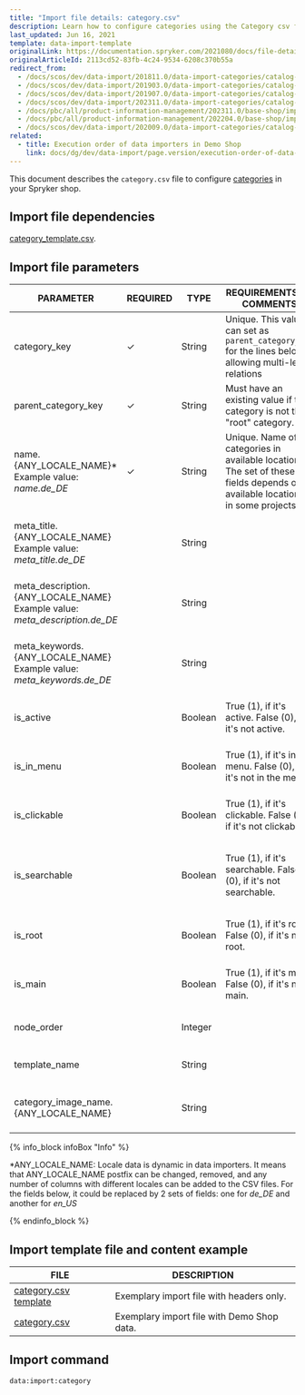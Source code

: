 ```yaml
---
title: "Import file details: category.csv"
description: Learn how to configure categories using the Category csv file in your Spryker Cloud Commerce OS Project.
last_updated: Jun 16, 2021
template: data-import-template
originalLink: https://documentation.spryker.com/2021080/docs/file-details-categorycsv
originalArticleId: 2113cd52-83fb-4c24-9534-6208c370b55a
redirect_from:
  - /docs/scos/dev/data-import/201811.0/data-import-categories/catalog-setup/categories/file-details-category.csv.html
  - /docs/scos/dev/data-import/201903.0/data-import-categories/catalog-setup/categories/file-details-category.csv.html
  - /docs/scos/dev/data-import/201907.0/data-import-categories/catalog-setup/categories/file-details-category.csv.html
  - /docs/scos/dev/data-import/202311.0/data-import-categories/catalog-setup/categories/file-details-category.csv.html
  - /docs/pbc/all/product-information-management/202311.0/base-shop/import-and-export-data/categories-data-import/file-details-category.csv.html
  - /docs/pbc/all/product-information-management/202204.0/base-shop/import-and-export-data/categories-data-import/import-file-details-category.csv.html
  - /docs/scos/dev/data-import/202009.0/data-import-categories/catalog-setup/categories/file-details-category.csv.html
related:
  - title: Execution order of data importers in Demo Shop
    link: docs/dg/dev/data-import/page.version/execution-order-of-data-importers.html
---
```


This document describes the `category.csv` file to configure [categories](/docs/pbc/all/product-information-management/latest/base-shop/feature-overviews/category-management-feature-overview.html) in your Spryker shop.

## Import file dependencies

[category_template.csv](/docs/pbc/all/product-information-management/latest/base-shop/import-and-export-data/categories-data-import/import-file-details-category-template.csv.html).

## Import file parameters

| PARAMETER                                                                     | REQUIRED | TYPE    | REQUIREMENTS OR COMMENTS                                                                                                    | DESCRIPTION                                                   |
| ----------------------------------------------------------------------------- | -------- | ------- | --------------------------------------------------------------------------------------------------------------------------- | ------------------------------------------------------------- |
| category_key                                                                  | &check;  | String  | Unique. This value can set as `parent_category_key` for the lines below, allowing multi-level relations                     | Category key identifier.                                      |
| parent_category_key                                                           | &check;  | String  | Must have an existing value if the category is not the "root" category.                                                     | Parent category key identifier.                               |
| name.{ANY_LOCALE_NAME}*<br>Example value: *name.de_DE*                        | &check;  | String  | Unique. Name of categories in available locations. The set of these fields depends on available locations in some projects. | Category name in the specified location (DE for our example). |
| meta_title.{ANY_LOCALE_NAME}<br>Example value: *meta_title.de_DE*             |          | String  |                                                                                                                             | Title in the specified location (DE for our example).         |
| meta_description.{ANY_LOCALE_NAME}<br>Example value: *meta_description.de_DE* |          | String  |                                                                                                                             | Description in the specified location (DE for our example).   |
| meta_keywords.{ANY_LOCALE_NAME}<br>Example value: *meta_keywords.de_DE*       |          | String  |                                                                                                                             | Keywords in the specified location (DE for our example).      |
| is_active                                                                     |          | Boolean | True (1), if it's active. False (0), if it's not active.                                                                  | Indicates if the category is active or not.                   |
| is_in_menu                                                                    |          | Boolean | True (1), if it's in the menu. False (0), if it's not in the menu.                                                        | Indicates if the category is in the menu or not.              |
| is_clickable                                                                  |          | Boolean | True (1), if it's clickable. False (0), if it's not clickable.                                                            | Indicates if the category is clickable or not.                |
| is_searchable                                                                 |          | Boolean | True (1), if it's searchable. False (0), if it's not searchable.                                                          | Indicates if it's a searchable category in the menu or not.  |
| is_root                                                                       |          | Boolean | True (1), if it's root. False (0), if it's not root.                                                                      | Indicates if it's a root category or not.                    |
| is_main                                                                       |          | Boolean | True (1), if it's main. False (0), if it's not main.                                                                      | Indicates if it's a main category or not.                    |
| node_order                                                                    |          | Integer |                                                                                                                             | Order of the category node.                                   |
| template_name                                                                 |          | String  |                                                                                                                             | Template name of the category.                                |
| category_image_name.{ANY_LOCALE_NAME}                                         |          | String  |                                                                                                                             | Name of the image for the category in the locale.             |

{% info_block infoBox "Info" %}

*ANY_LOCALE_NAME: Locale data is dynamic in data importers. It means that ANY_LOCALE_NAME postfix can be changed, removed, and any number of columns with different locales can be added to the CSV files. For the fields below, it could be replaced by 2 sets of fields: one for *de_DE* and another for *en_US*

{% endinfo_block %}



## Import template file and content example

| FILE                                                                                                                                                                                                                    | DESCRIPTION                                |
| ----------------------------------------------------------------------------------------------------------------------------------------------------------------------------------------------------------------------- | ------------------------------------------ |
| [category.csv template](https://spryker.s3.eu-central-1.amazonaws.com/docs/Developer+Guide/Back-End/Data+Manipulation/Data+Ingestion/Data+Import/Data+Import+Categories/Catalog+Setup/Categories/category_template.csv) | Exemplary import file with headers only.   |
| [category.csv](https://spryker.s3.eu-central-1.amazonaws.com/docs/Developer+Guide/Back-End/Data+Manipulation/Data+Ingestion/Data+Import/Data+Import+Categories/Catalog+Setup/Categories/category.csv)                   | Exemplary import file with Demo Shop data. |


## Import command

```bash
data:import:category
```
